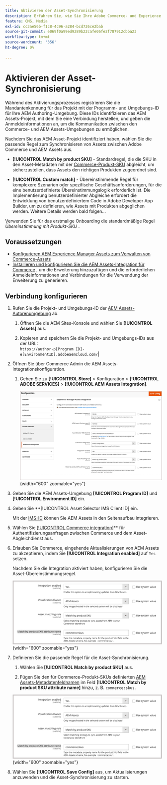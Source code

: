 ```yaml
---
title: Aktivieren der Asset-Synchronisierung
description: Erfahren Sie, wie Sie Ihre Adobe Commerce- und Experience Manager Assets-Projekte verbinden, um die Asset-Synchronisierung zwischen diesen beiden Systemen zu ermöglichen.
feature: CMS, Media
exl-id: cc3ae56b-f1c8-4c96-a284-bcd726ce2bab
source-git-commit: e069f0a99ed9289b22cafe06fe2f787912cbba23
workflow-type: tm+mt
source-wordcount: '356'
ht-degree: 0%

---
```


# Aktivieren der Asset-Synchronisierung

Während des Aktivierungsprozesses registrieren Sie die Mandantenkennung für das Projekt mit der Programm- und Umgebungs-ID für Ihre AEM Authoring-Umgebung. Diese IDs identifizieren das AEM Assets-Projekt, mit dem Sie eine Verbindung herstellen, und geben die Anmeldeinformationen an, um die Kommunikation zwischen den Commerce- und AEM Assets-Umgebungen zu ermöglichen.

Nachdem Sie das AEM Asset-Projekt identifiziert haben, wählen Sie die passende Regel zum Synchronisieren von Assets zwischen Adobe Commerce und AEM Assets aus.

- **[!UICONTROL Match by product SKU]** - Standardregel, die die SKU in den Asset-Metadaten mit der [Commerce-Produkt-SKU](https://experienceleague.adobe.com/en/docs/commerce-operations/operational-playbook/glossary#sku) abgleicht, um sicherzustellen, dass Assets den richtigen Produkten zugeordnet sind.

- **[!UICONTROL Custom match]** - Übereinstimmende Regel für komplexere Szenarien oder spezifische Geschäftsanforderungen, für die eine benutzerdefinierte Übereinstimmungslogik erforderlich ist. Die Implementierung benutzerdefinierter Abgleiche erfordert die Entwicklung von benutzerdefiniertem Code in Adobe Developer App Builder, um zu definieren, wie Assets mit Produkten abgeglichen werden. Weitere Details werden bald folgen...

Verwenden Sie für das erstmalige Onboarding die standardmäßige Regel *Übereinstimmung mit Produkt-SKU* .

## Voraussetzungen

- [Konfigurieren AEM Experience Manager Assets zum Verwalten von Commerce-Assets](#aem-assets-configure-aem)
- [Installieren und konfigurieren Sie die AEM Assets-Integration für Commerce](#aem-assets-configure-commerce.md) , um die Erweiterung hinzuzufügen und die erforderlichen Anmeldeinformationen und Verbindungen für die Verwendung der Erweiterung zu generieren.

## Verbindung konfigurieren

1. Rufen Sie die Projekt- und Umgebungs-ID der [AEM Assets-Autorenumgebung](https://experienceleague.adobe.com/en/docs/experience-manager-cloud-service/content/sites/authoring/quick-start) ab.

   1. Öffnen Sie die AEM Sites-Konsole und wählen Sie **[!UICONTROL Assets]** aus.

   1. Kopieren und speichern Sie die Projekt- und Umgebungs-IDs aus der URL:<br>`https://author-p[Program ID]-e[EnvironmentID].adobeaemcloud.com/`|

1. Öffnen Sie über Commerce Admin die AEM Assets-Integrationskonfiguration.

   1. Gehen Sie zu **[!UICONTROL Store]** > Konfiguration > **[!UICONTROL ADOBE SERVICES]** > **[!UICONTROL AEM Assets Integration]**.

      ![AEM Assets-Integration aktivieren Sie die Integration](assets/aem-assets-integration-enable-config.png){width="600" zoomable="yes"}

1. Geben Sie die AEM Assets-Umgebung **[!UICONTROL Program ID]** und **[!UICONTROL Environment ID]** ein.

1. Geben Sie **[!UICONTROL Asset Selector IMS Client ID] ein.

   Mit der [IMS-ID](../getting-started/adobe-ims-config.md) können Sie AEM Assets in den Seitenaufbau integrieren.

1. Wählen Sie [[!UICONTROL Commerce integration]](aem-assets-configure-commerce.md#add-the-integration-to-the-commerce-environment)** für Authentifizierungsanfragen zwischen Commerce und dem Asset-Abgleichdienst aus.

1. Erlauben Sie Commerce, eingehende Aktualisierungen von AEM Assets zu akzeptieren, indem Sie **[!UICONTROL Integration enabled]** auf `Yes` setzen.

   Nachdem Sie die Integration aktiviert haben, konfigurieren Sie die Asset-Übereinstimmungsregel.

   ![AEM Assets-Integration: Auswahl der Asset-Übereinstimmungsregel](assets/aem-assets-config-matching-rule.png){width="600" zoomable="yes"}

1. Definieren Sie die passende Regel für die Asset-Synchronisierung.

   1. Wählen Sie **[!UICONTROL Match by product SKU]** aus.

   1. Fügen Sie den für Commerce-Produkt-SKUs definierten [AEM Assets-Metadatenfeldnamen](aem-assets-configure-aem.md#configure-metadata) im Feld **[!UICONTROL Match by product SKU attribute name]** hinzu, z. B. `commerce:skus`.

   ![AEM Assets-Integration: Auswahl der Asset-Übereinstimmungsregel](assets/aem-assets-config-matching-rule.png){width="600" zoomable="yes"}

1. Wählen Sie **[!UICONTROL Save Config]** aus, um Aktualisierungen anzuwenden und die Asset-Synchronisierung zu starten.
